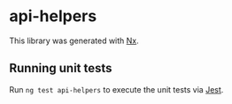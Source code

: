 # api-helpers

This library was generated with [Nx](https://nx.dev).

## Running unit tests

Run `ng test api-helpers` to execute the unit tests via [Jest](https://jestjs.io).
